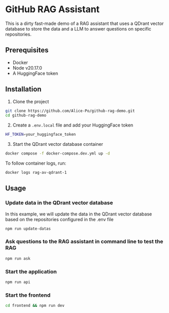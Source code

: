 # GitHub RAG Assistant

This is a dirty fast-made demo of a RAG assistant that uses a QDrant vector database to store the data and a LLM to answer questions on specific repositories.

## Prerequisites

- Docker
- Node v20.17.0
- A HuggingFace token

## Installation

1. Clone the project

```bash
git clone https://github.com/Alice-Po/github-rag-demo.git
cd github-rag-demo
```

2. Create a `.env.local` file and add your HuggingFace token

```bash
HF_TOKEN=your_huggingface_token
```

3. Start the QDrant vector database container

```bash
docker compose -f docker-compose.dev.yml up -d
```

To follow container logs, run:

```bash
docker logs rag-av-qdrant-1
```

## Usage

### Update data in the QDrant vector database

In this example, we will update the data in the QDrant vector database based on the repositories configured in the .env file

```bash
npm run update-datas
```

### Ask questions to the RAG assistant in command line to test the RAG

```bash
npm run ask
```

### Start the application

```bash
npm run api
```

### Start the frontend

```bash
cd frontend && npm run dev
```
